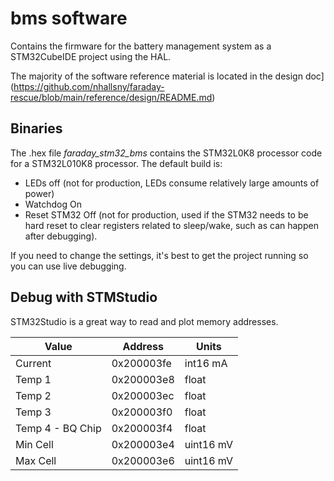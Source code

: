 # bms software

Contains the firmware for the battery management system as a STM32CubeIDE project using the HAL.

The majority of the software reference material is located in the design doc](https://github.com/nhallsny/faraday-rescue/blob/main/reference/design/README.md)

## Binaries

The .hex file _faraday_stm32_bms_ contains the STM32L0K8 processor code for a STM32L010K8 processor. The default build is:
- LEDs off (not for production, LEDs consume relatively large amounts of power)
- Watchdog On
- Reset STM32 Off (not for production, used if the STM32 needs to be hard reset to clear registers related to sleep/wake, such as can happen after debugging).

If you need to change the settings, it's best to get the project running so you can use live debugging.

## Debug with STMStudio

STM32Studio is a great way to read and plot memory addresses. 

| Value  |  Address | Units  | 
|---|---|---|
|  Current |  0x200003fe | int16 mA  |
| Temp 1  | 0x200003e8  | float  |
| Temp 2  | 0x200003ec  | float  |
| Temp 3  |  0x200003f0 | float  |
| Temp 4 - BQ Chip  | 0x200003f4  | float  |
| Min Cell | 0x200003e4  | uint16 mV  |
| Max Cell | 0x200003e6 | uint16 mV  |
